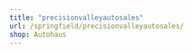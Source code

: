 ```yaml
---
title: "precisionvalleyautosales"
url: /springfield/precisionvalleyautosales/
shop: Autohaus
---
```

